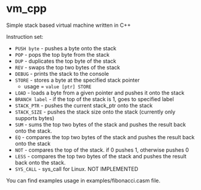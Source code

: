 # vm_cpp
Simple stack based virtual machine written in C++

Instruction set:
- `PUSH byte` - pushes a byte onto the stack
- `POP` - pops the top byte from the stack
- `DUP` - duplicates the top byte of the stack
- `REV` - swaps the top two bytes of the stack
- `DEBUG` - prints the stack to the console
- `STORE` - stores a byte at the specified stack pointer
    - usage = `value [ptr] STORE`
- `LOAD` - loads a byte from a given pointer and pushes it onto the stack
- `BRANCH label` - if the top of the stack is 1, goes to specified label 
- `STACK_PTR` - pushes the current stack_ptr onto the stack
- `STACK_SIZE` - pushes the stack size onto the stack (currently only supports bytes)
- `SUM` - sums the top two bytes of the stack and pushes the result back onto the stack.
- `EQ` - compares the top two bytes of the stack and pushes the result back onto the stack
- `NOT` - compares the top of the stack. if 0 pushes 1, otherwise pushes 0
- `LESS` - compares the top two bytes of the stack and pushes the result back onto the stack.
- `SYS_CALL` - sys_call for Linux. NOT IMPLEMENTED

You can find examples usage in examples/fibonacci.casm file. 
